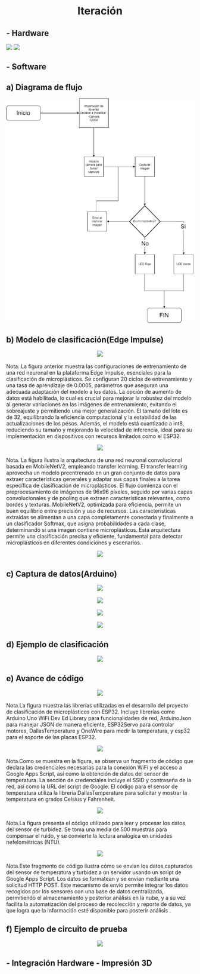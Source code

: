 <h1 align = "center">Iteración</h1>
<h2 align = "left">- Hardware</h2>
<img src="https://github.com/SebastianSilvaSC/Fundamento-Grupo_5/blob/main/Proyecto/Imagenes/F_esquemático.png">
<img src="https://github.com/SebastianSilvaSC/Fundamento-Grupo_5/blob/main/Proyecto/Imagenes/G_Partes.jpg">
<h2 align = "left">- Software</h2>

<h2 align = "left">a) Diagrama de flujo</h2>

<p align="center"><img src="https://github.com/SebastianSilvaSC/Fundamento-Grupo_5/blob/main/Proyecto/Imagenes/G_Diagrama.jpeg"></p>

<h2 align = "left">b) Modelo de clasificación(Edge Impulse)</h2>

<p align="center"><img src="https://github.com/SebastianSilvaSC/Fundamento-Grupo_5/blob/main/Proyecto/Imagenes/G_1.jpg"></p>

<p > Nota. La figura anterior muestra las configuraciones de entrenamiento de una red neuronal en la plataforma Edge Impulse, esenciales para la clasificación de microplásticos. Se configuran 20 ciclos de entrenamiento y una tasa de aprendizaje de 0.0005, parámetros que aseguran una adecuada adaptación del modelo a los datos. La opción de aumento de datos está habilitada, lo cual es crucial para mejorar la robustez del modelo al generar variaciones en las imágenes de entrenamiento, evitando el sobreajuste y permitiendo una mejor generalización. El tamaño del lote es de 32, equilibrando la eficiencia computacional y la estabilidad de las actualizaciones de los pesos. Además, el modelo está cuantizado a int8, reduciendo su tamaño y mejorando la velocidad de inferencia, ideal para su implementación en dispositivos con recursos limitados como el ESP32.</p>


<p align="center"><img src="https://github.com/SebastianSilvaSC/Fundamento-Grupo_5/blob/main/Proyecto/Imagenes/G_2.jpg"></p>

<p > Nota. La figura ilustra la arquitectura de una red neuronal convolucional basada en MobileNetV2, empleando transfer learning. El transfer learning aprovecha un modelo preentrenado en un gran conjunto de datos para extraer características generales y adaptar sus capas finales a la tarea específica de clasificación de microplásticos. El flujo comienza con el preprocesamiento de imágenes de 96x96 píxeles, seguido por varias capas convolucionales y de pooling que extraen características relevantes, como bordes y texturas. MobileNetV2, optimizada para eficiencia, permite un buen equilibrio entre precisión y uso de recursos. Las características extraídas se alimentan a una capa completamente conectada y finalmente a un clasificador Softmax, que asigna probabilidades a cada clase, determinando si una imagen contiene microplásticos. Esta arquitectura permite una clasificación precisa y eficiente, fundamental para detectar microplásticos en diferentes condiciones y escenarios.</p>

<p align="center"><img src="https://github.com/SebastianSilvaSC/Fundamento-Grupo_5/blob/main/Proyecto/Imagenes/G_3.jpg"></p>

<h2 align = "left">c) Captura de datos(Arduino)</h2>

<p align="center"><img src="https://github.com/SebastianSilvaSC/Fundamento-Grupo_5/blob/main/Proyecto/Imagenes/G_4.jpg"></p>

<p align="center"><img src="https://github.com/SebastianSilvaSC/Fundamento-Grupo_5/blob/main/Proyecto/Imagenes/G_5.jpg"></p>

<p align="center"><img src="https://github.com/SebastianSilvaSC/Fundamento-Grupo_5/blob/main/Proyecto/Imagenes/G_6.jpg"></p>

<p align="center"><img src="https://github.com/SebastianSilvaSC/Fundamento-Grupo_5/blob/main/Proyecto/Imagenes/G_7.jpg"></p>

<h2 align = "left">d) Ejemplo de clasificación</h2>

<p align="center"><img src="https://github.com/SebastianSilvaSC/Fundamento-Grupo_5/blob/main/Proyecto/Imagenes/G_8.jpg"></p>

<h2 align = "left">e) Avance de código</h2>

<p align="center"><img src="https://github.com/SebastianSilvaSC/Fundamento-Grupo_5/blob/main/Proyecto/Imagenes/G_9.jpg"></p>

<p > Nota.La figura muestra las librerías utilizadas en el desarrollo del proyecto de clasificación de microplásticos con ESP32. Incluye librerías como Arduino Uno WiFi Dev Ed Library para funcionalidades de red, ArduinoJson para manejar JSON de manera eficiente, ESP32Servo para controlar motores, DallasTemperature y OneWire para medir la temperatura, y esp32 para el soporte de las placas ESP32. </p>

<p align="center"><img src="https://github.com/SebastianSilvaSC/Fundamento-Grupo_5/blob/main/Proyecto/Imagenes/G_10.jpg"></p>

<p > Nota.Como se muestra en la figura, se observa un fragmento de código que declara las credenciales necesarias para la conexión WiFi y el acceso a Google Apps Script, así como la obtención de datos del sensor de temperatura. La sección de credenciales incluye el SSID y contraseña de la red, así como la URL del script de Google. El código para el sensor de temperatura utiliza la librería DallasTemperature para solicitar y mostrar la temperatura en grados Celsius y Fahrenheit.</p>

<p align="center"><img src="https://github.com/SebastianSilvaSC/Fundamento-Grupo_5/blob/main/Proyecto/Imagenes/G_11.jpg"></p>

<p > Nota.La figura presenta el código utilizado para leer y procesar los datos del sensor de turbidez. Se toma una media de 500 muestras para compensar el ruido, y se convierte la lectura analógica en unidades nefelométricas (NTU). </p>

<p align="center"><img src="https://github.com/SebastianSilvaSC/Fundamento-Grupo_5/blob/main/Proyecto/Imagenes/G_12.jpg"></p>

<p > Nota.Este fragmento de código ilustra cómo se envían los datos capturados del sensor de temperatura y turbidez a un servidor usando un script de Google Apps Script. Los datos se formatean y se envían mediante una solicitud HTTP POST. Este mecanismo de envío permite integrar los datos recogidos por los sensores con una base de datos centralizada, permitiendo el almacenamiento y posterior análisis en la nube, y a su vez facilita la automatización del proceso de recolección y reporte de datos, ya que logra que la información esté disponible para posterir análisis .</p>

<h2 align = "left">f) Ejemplo de circuito de prueba</h2>

<p align="center"><img src="https://github.com/SebastianSilvaSC/Fundamento-Grupo_5/blob/main/Proyecto/Imagenes/G_13.jpg"></p>

<h2 align = "left">- Integración Hardware - Impresión 3D</h2>
